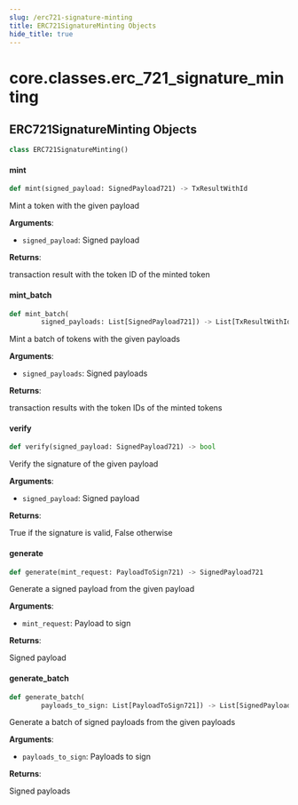 ```yaml
---
slug: /erc721-signature-minting
title: ERC721SignatureMinting Objects
hide_title: true
---
```

<a id="core.classes.erc_721_signature_minting"></a>

# core.classes.erc\_721\_signature\_minting

<a id="core.classes.erc_721_signature_minting.ERC721SignatureMinting"></a>

## ERC721SignatureMinting Objects

```python
class ERC721SignatureMinting()
```

<a id="core.classes.erc_721_signature_minting.ERC721SignatureMinting.mint"></a>

#### mint

```python
def mint(signed_payload: SignedPayload721) -> TxResultWithId
```

Mint a token with the given payload

**Arguments**:

- `signed_payload`: Signed payload

**Returns**:

transaction result with the token ID of the minted token

<a id="core.classes.erc_721_signature_minting.ERC721SignatureMinting.mint_batch"></a>

#### mint\_batch

```python
def mint_batch(
        signed_payloads: List[SignedPayload721]) -> List[TxResultWithId]
```

Mint a batch of tokens with the given payloads

**Arguments**:

- `signed_payloads`: Signed payloads

**Returns**:

transaction results with the token IDs of the minted tokens

<a id="core.classes.erc_721_signature_minting.ERC721SignatureMinting.verify"></a>

#### verify

```python
def verify(signed_payload: SignedPayload721) -> bool
```

Verify the signature of the given payload

**Arguments**:

- `signed_payload`: Signed payload

**Returns**:

True if the signature is valid, False otherwise

<a id="core.classes.erc_721_signature_minting.ERC721SignatureMinting.generate"></a>

#### generate

```python
def generate(mint_request: PayloadToSign721) -> SignedPayload721
```

Generate a signed payload from the given payload

**Arguments**:

- `mint_request`: Payload to sign

**Returns**:

Signed payload

<a id="core.classes.erc_721_signature_minting.ERC721SignatureMinting.generate_batch"></a>

#### generate\_batch

```python
def generate_batch(
        payloads_to_sign: List[PayloadToSign721]) -> List[SignedPayload721]
```

Generate a batch of signed payloads from the given payloads

**Arguments**:

- `payloads_to_sign`: Payloads to sign

**Returns**:

Signed payloads
